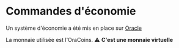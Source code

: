 # Commandes d'économie
Un système d'économie a été mis en place sur [Oracle](https://bit.ly/3NUdTvE)

La monnaie utilisée est l'OraCoins.
:warning: **C'est une monnaie virtuelle**